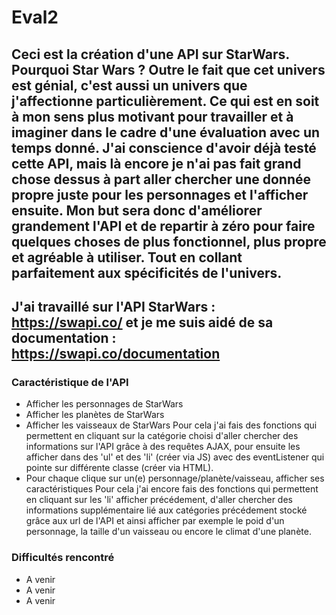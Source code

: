 # Eval2

## Ceci est la création d'une API sur StarWars. Pourquoi Star Wars ? Outre le fait que cet univers est génial, c'est aussi un univers que j'affectionne particulièrement. Ce qui est en soit à mon sens plus motivant pour travailler et à imaginer dans le cadre d'une évaluation avec un temps donné. J'ai conscience d'avoir déjà testé cette API, mais là encore je n'ai pas fait grand chose dessus à part aller chercher une donnée propre juste pour les personnages et l'afficher ensuite. Mon but sera donc d'améliorer grandement l'API et de repartir à zéro pour faire quelques choses de plus fonctionnel, plus propre et agréable à utiliser. Tout en collant parfaitement aux spécificités de l'univers.  

## J'ai travaillé sur l'API StarWars : https://swapi.co/ et je me suis aidé de sa documentation : https://swapi.co/documentation

### Caractéristique de l'API

- Afficher les personnages de StarWars
- Afficher les planètes de StarWars
- Afficher les vaisseaux de StarWars
    Pour cela j'ai fais des fonctions qui permettent en cliquant sur la catégorie choisi d'aller chercher des informations sur l'API grâce à des requêtes AJAX, pour ensuite les afficher dans des 'ul' et des 'li' (créer via JS) avec des eventListener qui pointe sur différente classe (créer via HTML).
- Pour chaque clique sur un(e) personnage/planète/vaisseau, afficher ses caractéristiques
    Pour cela j'ai encore fais des fonctions qui permettent en cliquant sur les 'li' afficher précédement, d'aller chercher des informations supplémentaire lié aux catégories précédement stocké grâce aux url de l'API et ainsi afficher par exemple le poid d'un personnage, la taille d'un vaisseau ou encore le climat d'une planète.

### Difficultés rencontré

- A venir
- A venir
- A venir